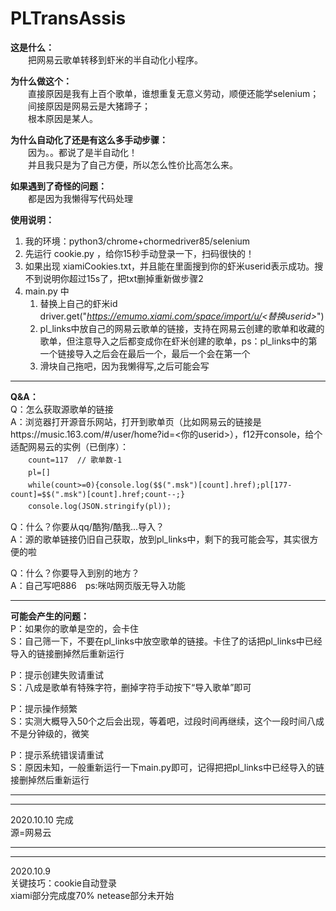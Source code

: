 # PLTransAssis


**这是什么：**  
　　把网易云歌单转移到虾米的半自动化小程序。

**为什么做这个：**  
　　直接原因是我有上百个歌单，谁想重复无意义劳动，顺便还能学selenium；  
　　间接原因是网易云是大猪蹄子；  
　　根本原因是某人。

**为什么自动化了还是有这么多手动步骤：**  
　　因为。。都说了是半自动化！  
　　并且我只是为了自己方便，所以怎么性价比高怎么来。

**如果遇到了奇怪的问题：**  
　　都是因为我懒得写代码处理

**使用说明：**　　
1. 我的环境：python3/chrome+chormedriver85/selenium  
2. 先运行 cookie.py ，给你15秒手动登录一下，扫码很快的！  
3. 如果出现 xiamiCookies.txt，并且能在里面搜到你的虾米userid表示成功。搜不到说明你超过15s了，把txt删掉重新做步骤2  
4. main.py 中  
    1. 替换上自己的虾米id driver.get("*https://emumo.xiami.com/space/import/u/<替换userid>*")  
    2. pl_links中放自己的网易云歌单的链接，支持在网易云创建的歌单和收藏的歌单，但注意导入之后都变成你在虾米创建的歌单，ps：pl_links中的第一个链接导入之后会在最后一个，最后一个会在第一个  
    3. 滑块自己拖吧，因为我懒得写,之后可能会写

----------------------------------------------

**Q&A：**  
Q：怎么获取源歌单的链接  
A：浏览器打开源音乐网站，打开到歌单页（比如网易云的链接是https://music.163.com/#/user/home?id=<你的userid>），f12开console，给个适配网易云的实例（已倒序）：  
　　``count=117  // 歌单数-1``  
　　``pl=[]``  
　　``while(count>=0){console.log($$(".msk")[count].href);pl[177-count]=$$(".msk")[count].href;count--;}``  
　　``console.log(JSON.stringify(pl));``  

Q：什么？你要从qq/酷狗/酷我...导入？  
A：源的歌单链接仍旧自己获取，放到pl_links中，剩下的我可能会写，其实很方便的啦

Q：什么？你要导入到别的地方？  
A：自己写吧886　ps:咪咕网页版无导入功能

----------------------------------------------

**可能会产生的问题：**  
P：如果你的歌单是空的，会卡住  
S：自己筛一下，不要在pl_links中放空歌单的链接。卡住了的话把pl_links中已经导入的链接删掉然后重新运行

P：提示创建失败请重试  
S：八成是歌单有特殊字符，删掉字符手动按下“导入歌单”即可

P：提示操作频繁  
S：实测大概导入50个之后会出现，等着吧，过段时间再继续，这个一段时间八成不是分钟级的，微笑

P：提示系统错误请重试  
S：原因未知，一般重新运行一下main.py即可，记得把把pl_links中已经导入的链接删掉然后重新运行

----------------------------------------------
----------------------------------------------

2020.10.10 完成  
源=网易云

----------------------------------------------
----------------------------------------------

2020.10.9  
关键技巧：cookie自动登录  
xiami部分完成度70% netease部分未开始